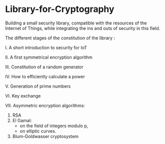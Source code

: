 # Library-for-Cryptography
Building a small security library, compatible with the resources of the Internet of Things, while integrating the ins and outs of security in this field.


The different stages of the constitution of the library :

I. A short introduction to security for IoT

II. A first symmetrical encryption algorithm

III. Constitution of a random generator

IV. How to efficiently calculate a power

V. Generation of prime numbers

VI. Key exchange

VII. Asymmetric encryption algorithms:
  1. RSA
  2. El Gamal:
     - on the field of integers modulo p,
     - on elliptic curves.
  3. Blum-Goldwasser cryptosystem
